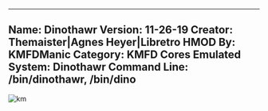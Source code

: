 -----------------------
Name: Dinothawr
Version: 11-26-19
Creator: Themaister|Agnes Heyer|Libretro
HMOD By: KMFDManic
Category: KMFD Cores
Emulated System: Dinothawr
Command Line: /bin/dinothawr, /bin/dino
-----------------------
![km](https://i.imgur.com/k7HKgeV.png)
